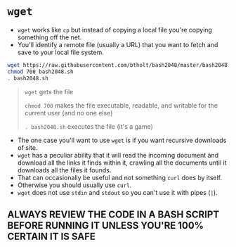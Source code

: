 # `wget`

- `wget` works like `cp` but instead of copying a local file you're copying something off the net.
- You'll identify a remote file (usually a URL) that you want to fetch and save to your local file system.

```sh
wget https://raw.githubusercontent.com/btholt/bash2048/master/bash2048.sh
chmod 700 bash2048.sh
. bash2048.sh
```

> `wget` gets the file
>
> `chmod 700` makes the file executable, readable, and writable for the current user (and no one else)
>
> `. bash2048.sh` executes the file (it's a game)

- The one case you'll want to use `wget` is if you want recursive downloads of site.
- `wget` has a peculiar ability that it will read the incoming document and download all the links it finds within it, crawling all the documents until it downloads all the files it founds.
- That can occasionally be useful and not something `curl` does by itself.
- Otherwise you should usually use `curl`.
- `wget` does not use `stdin` and `stdout` so you can't use it with pipes (`|`).

## ALWAYS REVIEW THE CODE IN A BASH SCRIPT BEFORE RUNNING IT UNLESS YOU'RE 100% CERTAIN IT IS SAFE
